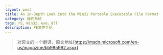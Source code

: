 ```yaml
---
layout: post
title: An In-Depth Look into the Win32 Portable Executable File Format
category: 操作系统
tags: PE，Win32，exe，dll
description: PE文件介绍
---
```

>对原文的一个翻译，原文地址[https://msdn.microsoft.com/en-us/magazine/bb985992.aspx]